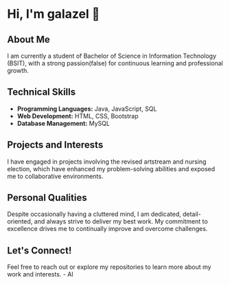 # Hi, I'm galazel 👋

## About Me

I am currently a student of Bachelor of Science in Information Technology (BSIT), with a strong passion(false) for continuous learning and professional growth. 

## Technical Skills

- **Programming Languages:** Java, JavaScript, SQL
- **Web Development:** HTML, CSS, Bootstrap
- **Database Management:** MySQL

## Projects and Interests

I have engaged in projects involving the revised artstream and nursing election, which have enhanced my problem-solving abilities and exposed me to collaborative environments.

## Personal Qualities

Despite occasionally having a cluttered mind, I am dedicated, detail-oriented, and always strive to deliver my best work. My commitment to excellence drives me to continually improve and overcome challenges.

## Let's Connect!

Feel free to reach out or explore my repositories to learn more about my work and interests. - AI
